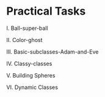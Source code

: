 # Practical Tasks

I. Ball-super-ball

II. Color-ghost

III. Basic-subclasses-Adam-and-Eve

IV. Classy-classes

V. Building Spheres

VI. Dynamic Classes